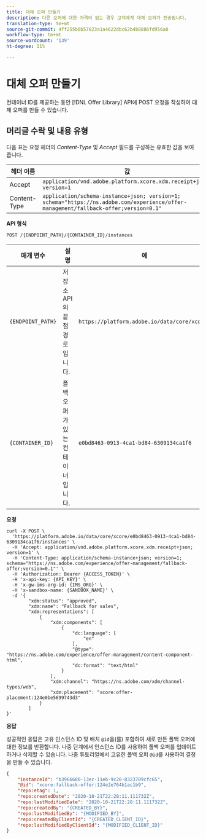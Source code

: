 ```yaml
---
title: 대체 오퍼 만들기
description: 다른 오퍼에 대한 자격이 없는 경우 고객에게 대체 오퍼가 전송됩니다.
translation-type: tm+mt
source-git-commit: 4ff255b6b57823a1a4622dbc62b4b8886fd956a0
workflow-type: tm+mt
source-wordcount: '139'
ht-degree: 11%

---
```


# 대체 오퍼 만들기

컨테이너 ID를 제공하는 동안 [!DNL Offer Library] API에 POST 요청을 작성하여 대체 오퍼를 만들 수 있습니다.

## 머리글 수락 및 내용 유형

다음 표는 요청 헤더의 *Content-Type* 및 *Accept* 필드를 구성하는 유효한 값을 보여 줍니다.

| 헤더 이름 | 값 |
| ----------- | ----- |
| Accept | `application/vnd.adobe.platform.xcore.xdm.receipt+json; version=1` |
| Content-Type | `application/schema-instance+json; version=1;  schema="https://ns.adobe.com/experience/offer-management/fallback-offer;version=0.1"` |

**API 형식**

```http
POST /{ENDPOINT_PATH}/{CONTAINER_ID}/instances
```

| 매개 변수 | 설명 | 예 |
| --------- | ----------- | ------- |
| `{ENDPOINT_PATH}` | 저장소 API의 끝점 경로입니다. | `https://platform.adobe.io/data/core/xcore/` |
| `{CONTAINER_ID}` | 폴백 오퍼가 있는 컨테이너입니다. | `e0bd8463-0913-4ca1-bd84-6309134ca1f6` |

**요청**

```shell
curl -X POST \
  'https://platform.adobe.io/data/core/xcore/e0bd8463-0913-4ca1-bd84-6309134ca1f6/instances' \
  -H 'Accept: application/vnd.adobe.platform.xcore.xdm.receipt+json; version=1' \
  -H 'Content-Type: application/schema-instance+json; version=1;  schema="https://ns.adobe.com/experience/offer-management/fallback-offer;version=0.1"' \
  -H 'Authorization: Bearer {ACCESS_TOKEN}' \
  -H 'x-api-key: {API_KEY}' \
  -H 'x-gw-ims-org-id: {IMS_ORG}' \
  -H 'x-sandbox-name: {SANDBOX_NAME}' \
  -d '{
        "xdm:status": "approved",
        "xdm:name": "Fallback for sales",
        "xdm:representations": [
            {
                "xdm:components": [
                    {
                        "dc:language": [
                            "en"
                        ],
                        "@type": "https://ns.adobe.com/experience/offer-management/content-component-html",
                        "dc:format": "text/html"
                    }
                ],
                "xdm:channel": "https://ns.adobe.com/xdm/channel-types/web",
                "xdm:placement": "xcore:offer-placement:124e0be5699743d3"
            }
        ]
}'
```

**응답**

성공적인 응답은 고유 인스턴스 ID 및 배치 `@id`을(를) 포함하여 새로 만든 폴백 오퍼에 대한 정보를 반환합니다. 나중 단계에서 인스턴스 ID를 사용하여 폴백 오퍼를 업데이트하거나 삭제할 수 있습니다. 나중 튜토리얼에서 고유한 폴백 오퍼 `@id`를 사용하여 결정을 만들 수 있습니다.


```json
{
    "instanceId": "b3966680-13ec-11eb-9c20-8323709cfc65",
    "@id": "xcore:fallback-offer:124e2e764b1ac1b9",
    "repo:etag": 1,
    "repo:createdDate": "2020-10-21T22:28:11.111732Z",
    "repo:lastModifiedDate": "2020-10-21T22:28:11.111732Z",
    "repo:createdBy": "{CREATED_BY}",
    "repo:lastModifiedBy": "{MODIFIED_BY}",
    "repo:createdByClientId": "{CREATED_CLIENT_ID}",
    "repo:lastModifiedByClientId": "{MODIFIED_CLIENT_ID}"
}
```
